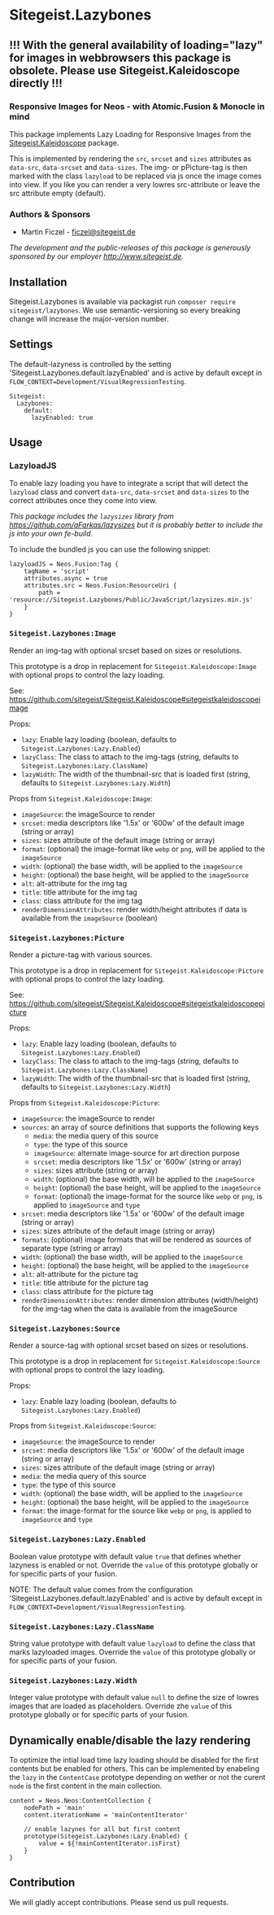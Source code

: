 # Sitegeist.Lazybones

## !!! With the general availability of loading="lazy" for images in webbrowsers this package is obsolete. Please use Sitegeist.Kaleidoscope directly !!! 

### Responsive Images for Neos - with Atomic.Fusion & Monocle in mind

This package implements Lazy Loading for Responsive Images from the [Sitegeist.Kaleidoscope](https://github.com/sitegeist/Sitegeist.Kaleidoscope) package.


This is implemented by rendering the `src`, `srcset` and `sizes` attributes as `data-src`, `data-srcset`
and `data-sizes`. The img- or pPicture-tag is then marked with the class `lazyload` to
be replaced via js once the image comes into view. If you like you can render a very lowres
src-attribute or leave the src attribute empty (default).

### Authors & Sponsors

* Martin Ficzel - ficzel@sitegeist.de

*The development and the public-releases of this package is generously sponsored
by our employer http://www.sitegeist.de.*

## Installation

Sitegeist.Lazybones is available via packagist run `composer require sitegeist/lazybones`.
We use semantic-versioning so every breaking change will increase the major-version number.

## Settings 

The default-lazyness is controlled by the setting 'Sitegeist.Lazybones.default.lazyEnabled' 
and is active by default except in `FLOW_CONTEXT=Development/VisualRegressionTesting`.

```
Sitegeist:
  Lazybones:
    default:
      lazyEnabled: true
```

## Usage

### LazyloadJS

To enable lazy loading you have to integrate a script that will detect the `lazyload` class
and convert `data-src`, `data-srcset` and `data-sizes` to the correct attributes once they come
into view.

*This package includes the `lazysizes` library from https://github.com/aFarkas/lazysizes
but it is probably better to include the js into your own fe-build.*

To include the bundled js you can use the following snippet:

```
lazyloadJS = Neos.Fusion:Tag {
    tagName = 'script'
    attributes.async = true
    attributes.src = Neos.Fusion:ResourceUri {
        path = 'resource://Sitegeist.Lazybones/Public/JavaScript/lazysizes.min.js'
    }
}
```

### `Sitegeist.Lazybones:Image`

Render an img-tag with optional srcset based on sizes or resolutions.

This prototype is a drop in replacement for `Sitegeist.Kaleidoscope:Image` with
optional props to control the lazy loading.

See: https://github.com/sitegeist/Sitegeist.Kaleidoscope#sitegeistkaleidoscopeimage

Props:
- `lazy`: Enable lazy loading (boolean, defaults to `Sitegeist.Lazybones:Lazy.Enabled`)
- `lazyClass`: The class to attach to the img-tags (string, defaults to `Sitegeist.Lazybones:Lazy.ClassName`)
- `lazyWidth`: The width of the thumbnail-src that is loaded first  (string, defaults to `Sitegeist.Lazybones:Lazy.Width`)

Props from `Sitegeist.Kaleidoscope:Image`:
- `imageSource`: the imageSource to render
- `srcset`: media descriptors like '1.5x' or '600w' of the default image (string or array)
- `sizes`: sizes attribute of the default image (string or array)
- `format`: (optional) the image-format like `webp` or `png`, will be applied to the `imageSource`
- `width`: (optional) the base width, will be applied to the `imageSource`
- `height`: (optional) the base height, will be applied to the `imageSource`
- `alt`: alt-attribute for the img tag
- `title`: title attribute for the img tag
- `class`: class attribute for the img tag
- `renderDimensionAttributes`: render width/height attributes if data is available from the `imageSource` (boolean) 

### `Sitegeist.Lazybones:Picture`

Render a picture-tag with various sources.

This prototype is a drop in replacement for `Sitegeist.Kaleidoscope:Picture` with
optional props to control the lazy loading.

See: https://github.com/sitegeist/Sitegeist.Kaleidoscope#sitegeistkaleidoscopepicture

Props:
- `lazy`: Enable lazy loading (boolean, defaults to `Sitegeist.Lazybones:Lazy.Enabled`)
- `lazyClass`: The class to attach to the img-tags (string, defaults to `Sitegeist.Lazybones:Lazy.ClassName`)
- `lazyWidth`: The width of the thumbnail-src that is loaded first  (string, defaults to `Sitegeist.Lazybones:Lazy.Width`)

Props from `Sitegeist.Kaleidoscope:Picture`:
- `imageSource`: the imageSource to render
- `sources`: an array of source definitions that supports the following keys
   - `media`: the media query of this source
   - `type`: the type of this source
   - `imageSource`: alternate image-source for art direction purpose
   - `srcset`: media descriptors like '1.5x' or '600w' (string or array)
   - `sizes`: sizes attribute (string or array)
   - `width`: (optional) the base width, will be applied to the `imageSource`
   - `height`: (optional) the base height, will be applied to the `imageSource`
   - `format`: (optional) the image-format for the source like `webp` or `png`, is applied to `imageSource` and `type` 
- `srcset`: media descriptors like '1.5x' or '600w' of the default image (string or array)
- `sizes`: sizes attribute of the default image (string or array)
- `formats`: (optional) image formats that will be rendered as sources of separate type (string or array)
- `width`: (optional) the base width, will be applied to the `imageSource`
- `height`: (optional) the base height, will be applied to the `imageSource`
- `alt`: alt-attribute for the picture tag
- `title`: title attribute for the picture tag
- `class`: class attribute for the picture tag
- `renderDimensionAttributes`: render dimension attributes (width/height) for the img-tag when the data is available from the imageSource

### `Sitegeist.Lazybones:Source`

Render a source-tag with optional srcset based on sizes or resolutions.

This prototype is a drop in replacement for `Sitegeist.Kaleidoscope:Source` with
optional props to control the lazy loading.

Props:
- `lazy`: Enable lazy loading (boolean, defaults to `Sitegeist.Lazybones:Lazy.Enabled`)

Props from `Sitegeist.Kaleidoscope:Source`:
- `imageSource`: the imageSource to render
- `srcset`: media descriptors like '1.5x' or '600w' of the default image (string or array)
- `sizes`: sizes attribute of the default image (string or array)
- `media`: the media query of this source
- `type`: the type of this source
- `width`: (optional) the base width, will be applied to the `imageSource`
- `height`: (optional) the base height, will be applied to the `imageSource`
- `format`: the image-format for the source like `webp` or `png`, is applied to `imageSource` and `type`

### `Sitegeist.Lazybones:Lazy.Enabled`

Boolean value prototype with default value `true` that defines whether lazyness is enabled or not.
Override the `value` of this prototype globally or for specific parts of your fusion. 

NOTE: The default value comes from the configuration 'Sitegeist.Lazybones.default.lazyEnabled' and is active by default 
except in `FLOW_CONTEXT=Development/VisualRegressionTesting`.

### `Sitegeist.Lazybones:Lazy.ClassName`

String value prototype with default value `lazyload` to define the class that marks lazyloaded images.
Override the `value` of this prototype globally or for specific parts of your fusion. 

### `Sitegeist.Lazybones:Lazy.Width`

Integer value prototype with default value `null` to define the size of lowres images that are loaded as 
placeholders. Override zhe `value` of this prototype globally or for specific parts of your fusion. 

## Dynamically enable/disable the lazy rendering

To optimize the intial load time lazy loading should be disabled for the first contents but be enabled for others. This can be implemented by enabeling the `lazy` in the `ContentCase` prototype depending on wether or not the curent `node` is the first content in the main collection.

```
content = Neos.Neos:ContentCollection {
    nodePath = 'main'
    content.iterationName = 'mainContentIterator'

    // enable lazynes for all but first content 
    prototype(Sitegeist.Lazybones:Lazy.Enabled) {
        value = ${!mainContentIterator.isFirst}
    }
}
```

## Contribution

We will gladly accept contributions. Please send us pull requests.
